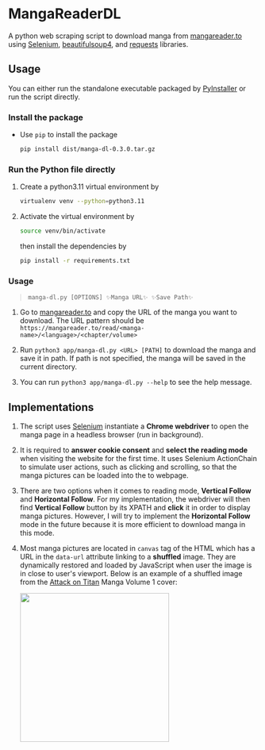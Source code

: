 # MangaReaderDL

A python web scraping script to download manga from [mangareader.to](http://mangareader.to/) using [Selenium](https://pypi.org/project/selenium/), [beautifulsoup4](https://pypi.org/project/beautifulsoup4/), and [requests](https://pypi.org/project/requests/) libraries.

## Usage

You can either run the standalone executable packaged by [PyInstaller](https://pypi.org/project/pyinstaller/) or run the script directly.

### Install the package

- Use `pip` to install the package

    ```bash
    pip install dist/manga-dl-0.3.0.tar.gz
    ```

### Run the Python file directly

1. Create a python3.11 virtual environment by

    ```bash
    virtualenv venv --python=python3.11
    ```

2. Activate the virtual environment by

    ```bash
    source venv/bin/activate
    ```
    
    then install the dependencies by

    ```bash
    pip install -r requirements.txt
    ```

### Usage

> `manga-dl.py [OPTIONS] ✨Manga URL✨ ✨Save Path✨`

1. Go to [mangareader.to](http://mangareader.to/) and copy the URL of the manga you want to download. The URL pattern should be `https://mangareader.to/read/<manga-name>/<language>/<chapter/volume>`

2.  Run `python3 app/manga-dl.py <URL> [PATH]` to download the manga and save it in path. If path is not specified, the manga will be saved in the current directory.

3. You can run `python3 app/manga-dl.py --help` to see the help message.

## Implementations

1.  The script uses [Selenium](https://pypi.org/project/selenium/) instantiate a **Chrome webdriver** to open the manga page in a headless browser (run in background).
2.  It is required to **answer cookie consent** and **select the reading mode** when visiting the website for the first time. It uses Selenium ActionChain to simulate user actions, such as clicking and scrolling, so that the manga pictures can be loaded into the to webpage. 
3.  There are two options when it comes to reading mode, **Vertical Follow** and **Horizontal Follow**. For my implementation, the webdriver will then find **Vertical Follow** button by its XPATH and **click** it in order to display manga pictures. However, I will try to implement the **Horizontal Follow** mode in the future because it is more efficient to download manga in this mode.
4. Most manga pictures are located in `canvas` tag of the HTML which has a URL in the `data-url` attribute linking to a **shuffled** image. They are dynamically restored and loaded by JavaScript when user the image is in close to  user's viewport. Below is an example of a shuffled image from the [Attack on Titan](https://en.wikipedia.org/wiki/Attack_on_Titan) Manga Volume 1 cover:

    <img align="center" src="https://c-1.mreadercdn.com/_v2/0/0dcb8f9eaacfd940603bd75c7c152919c72e45517dcfb1087df215e3be94206cfdf45f64815888ea0749af4c0ae5636fabea0abab8c2e938ab3ad7367e9bfa52/52/f3/52f3b6d9ac0123042cebb6fd7839fda6/52f3b6d9ac0123042cebb6fd7839fda6_1900.jpeg?t=515363393022bbd440b0b7d9918f291a&ttl=1908547557" height=300 />


